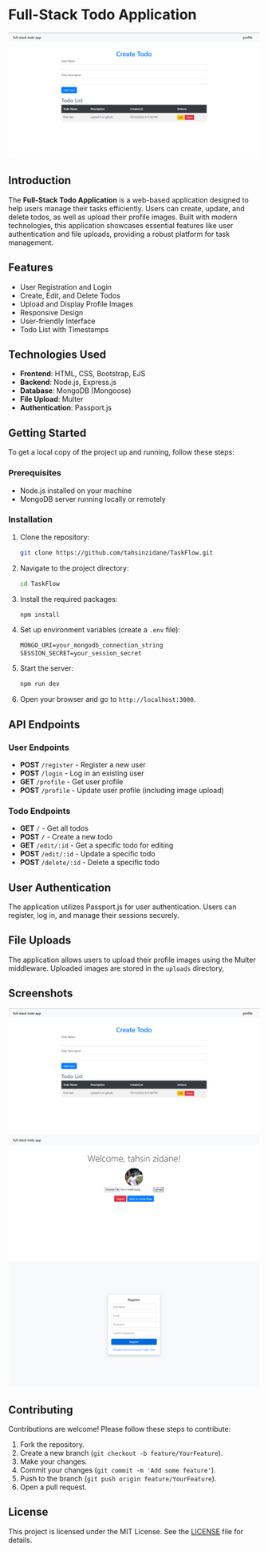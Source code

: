 # Full-Stack Todo Application

![Todo App](./public/preview.png)


## Introduction
The **Full-Stack Todo Application** is a web-based application designed to help users manage their tasks efficiently. Users can create, update, and delete todos, as well as upload their profile images. Built with modern technologies, this application showcases essential features like user authentication and file uploads, providing a robust platform for task management.

## Features
- User Registration and Login
- Create, Edit, and Delete Todos
- Upload and Display Profile Images
- Responsive Design
- User-friendly Interface
- Todo List with Timestamps

## Technologies Used
- **Frontend**: HTML, CSS, Bootstrap, EJS
- **Backend**: Node.js, Express.js
- **Database**: MongoDB (Mongoose)
- **File Upload**: Multer
- **Authentication**: Passport.js

## Getting Started
To get a local copy of the project up and running, follow these steps:

### Prerequisites
- Node.js installed on your machine
- MongoDB server running locally or remotely

### Installation
1. Clone the repository:
   ```bash
   git clone https://github.com/tahsinzidane/TaskFlow.git
   ```
2. Navigate to the project directory:
   ```bash
   cd TaskFlow
   ```
3. Install the required packages:
   ```bash
   npm install
   ```
4. Set up environment variables (create a `.env` file):
   ```plaintext
   MONGO_URI=your_mongodb_connection_string
   SESSION_SECRET=your_session_secret
   ```
5. Start the server:
   ```bash
   npm run dev
   ```
6. Open your browser and go to `http://localhost:3000`.

## API Endpoints
### User Endpoints
- **POST** `/register` - Register a new user
- **POST** `/login` - Log in an existing user
- **GET** `/profile` - Get user profile
- **POST** `/profile` - Update user profile (including image upload)

### Todo Endpoints
- **GET** `/` - Get all todos
- **POST** `/` - Create a new todo
- **GET** `/edit/:id` - Get a specific todo for editing
- **POST** `/edit/:id` - Update a specific todo
- **POST** `/delete/:id` - Delete a specific todo

## User Authentication
The application utilizes Passport.js for user authentication. Users can register, log in, and manage their sessions securely.

## File Uploads
The application allows users to upload their profile images using the Multer middleware. Uploaded images are stored in the `uploads` directory, 

## Screenshots
![Home Page](./public/preview.png)
![Profile Page](./public/profile-preview.png)
![register](./public/register.png)

## Contributing
Contributions are welcome! Please follow these steps to contribute:
1. Fork the repository.
2. Create a new branch (`git checkout -b feature/YourFeature`).
3. Make your changes.
4. Commit your changes (`git commit -m 'Add some feature'`).
5. Push to the branch (`git push origin feature/YourFeature`).
6. Open a pull request.

## License
This project is licensed under the MIT License. See the [LICENSE](LICENSE) file for details.

